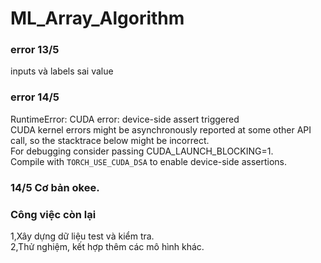 # ML_Array_Algorithm<Smart-Sensor LAB>

### error 13/5
inputs và labels sai value 
### error 14/5
RuntimeError: CUDA error: device-side assert triggered                                                                                                                                     
CUDA kernel errors might be asynchronously reported at some other API call, so the stacktrace below might be incorrect.                                                                    
For debugging consider passing CUDA_LAUNCH_BLOCKING=1.                                                                                                                                    
Compile with `TORCH_USE_CUDA_DSA` to enable device-side assertions.

### 14/5 Cơ bản okee.
### Công việc còn lại
1,Xây dựng dữ liệu test và kiểm tra.                                                                                                                                                                              
2,Thử nghiệm, kết hợp thêm các mô hình khác.
